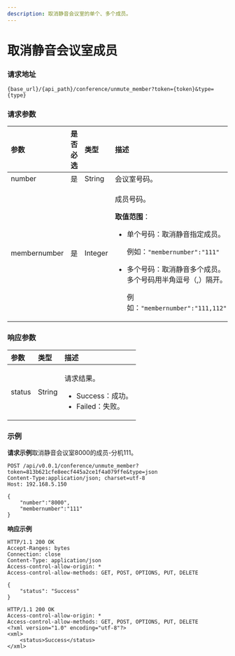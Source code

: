 ```yaml
---
description: 取消静音会议室的单个、多个成员。
---
```


# 取消静音会议室成员

### 请求地址

```text
{base_url}/{api_path}/conference/unmute_member?token={token}&type={type}
```

### 请求参数

<table>
  <thead>
    <tr>
      <th style="text-align:left">&#x53C2;&#x6570;</th>
      <th style="text-align:left">&#x662F;&#x5426;&#x5FC5;&#x9009;</th>
      <th style="text-align:left">&#x7C7B;&#x578B;</th>
      <th style="text-align:left">&#x63CF;&#x8FF0;</th>
    </tr>
  </thead>
  <tbody>
    <tr>
      <td style="text-align:left">number</td>
      <td style="text-align:left">&#x662F;</td>
      <td style="text-align:left">String</td>
      <td style="text-align:left">&#x4F1A;&#x8BAE;&#x5BA4;&#x53F7;&#x7801;&#x3002;</td>
    </tr>
    <tr>
      <td style="text-align:left">membernumber</td>
      <td style="text-align:left">&#x662F;</td>
      <td style="text-align:left">Integer</td>
      <td style="text-align:left">
        <p>&#x6210;&#x5458;&#x53F7;&#x7801;&#x3002;</p>
        <p><b>&#x53D6;&#x503C;&#x8303;&#x56F4;</b>&#xFF1A;</p>
        <ul>
          <li>
            <p>&#x5355;&#x4E2A;&#x53F7;&#x7801;&#xFF1A;&#x53D6;&#x6D88;&#x9759;&#x97F3;&#x6307;&#x5B9A;&#x6210;&#x5458;&#x3002;</p>
            <p>&#x4F8B;&#x5982;&#xFF1A;<code>&quot;membernumber&quot;:&quot;111&quot;</code>
            </p>
          </li>
          <li>
            <p>&#x591A;&#x4E2A;&#x53F7;&#x7801;&#xFF1A;&#x53D6;&#x6D88;&#x9759;&#x97F3;&#x591A;&#x4E2A;&#x6210;&#x5458;&#x3002;&#x591A;&#x4E2A;&#x53F7;&#x7801;&#x7528;&#x534A;&#x89D2;&#x9017;&#x53F7;&#xFF08;,&#xFF09;&#x9694;&#x5F00;&#x3002;</p>
            <p>&#x4F8B;&#x5982;&#xFF1A;<code>&quot;membernumber&quot;:&quot;111,112&quot;</code>
            </p>
          </li>
        </ul>
      </td>
    </tr>
  </tbody>
</table>

### 响应参数

<table>
  <thead>
    <tr>
      <th style="text-align:left">&#x53C2;&#x6570;</th>
      <th style="text-align:left">&#x7C7B;&#x578B;</th>
      <th style="text-align:left">&#x63CF;&#x8FF0;</th>
    </tr>
  </thead>
  <tbody>
    <tr>
      <td style="text-align:left">status</td>
      <td style="text-align:left">String</td>
      <td style="text-align:left">
        <p>&#x8BF7;&#x6C42;&#x7ED3;&#x679C;&#x3002;</p>
        <ul>
          <li>Success&#xFF1A;&#x6210;&#x529F;&#x3002;</li>
          <li>Failed&#xFF1A;&#x5931;&#x8D25;&#x3002;</li>
        </ul>
      </td>
    </tr>
  </tbody>
</table>

### 示例

**请求示例**取消静音会议室8000的成员-分机111。

```text
POST /api/v0.0.1/conference/unmute_member?token=813b621cfe8eecf445a2ce1f4a079ffe&type=json
Content-Type:application/json; charset=utf-8
Host: 192.168.5.150

{
    "number":"8000",
    "membernumber":"111"
}
```

**响应示例**

```text
HTTP/1.1 200 OK
Accept-Ranges: bytes
Connection: close
Content-Type: application/json
Access-control-allow-origin: *
Access-control-allow-methods: GET, POST, OPTIONS, PUT, DELETE

{
    "status": "Success"
}
```

```text
HTTP/1.1 200 OK
Access-control-allow-origin: *
Access-control-allow-methods: GET, POST, OPTIONS, PUT, DELETE
<?xml version="1.0" encoding="utf-8"?>
<xml>
	<status>Success</status>
</xml>
```


